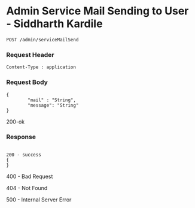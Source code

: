 # Admin Service Mail Sending to User - Siddharth Kardile 
```
POST /admin/serviceMailSend
```

### Request Header
```
Content-Type : application
```

### Request Body 
```
{
        "mail" : "String",
        "message": "String"
}
```
200-ok

### Response
```

200 - success
{
}
```
400 - Bad Request 

404 - Not Found

500 - Internal Server Error
